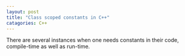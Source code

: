 ```yaml
---
layout: post
title: "Class scoped constants in C++"
catagories: C++
---
```


There are several instances when one needs constants in their code, compile-time as well as run-time. 

